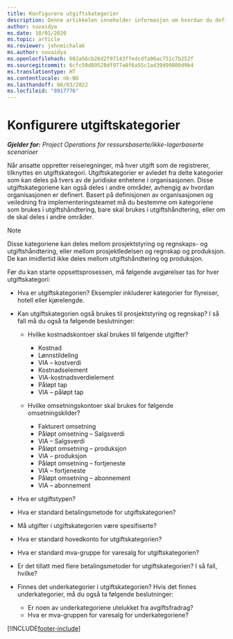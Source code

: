 ```yaml
---
title: Konfigurere utgiftskategorier
description: Denne artikkelen inneholder informasjon om hvordan du definerer utgiftskategorier og delte kategorier for utgiftsrapporter.
author: suvaidya
ms.date: 10/01/2020
ms.topic: article
ms.reviewer: johnmichalak
ms.author: suvaidya
ms.openlocfilehash: 602a56cb26d2f97143ffedcdfa96ac751c7b252f
ms.sourcegitcommit: 6cfc50d89528df977a8f6a55c1ad39d99800d9b4
ms.translationtype: HT
ms.contentlocale: nb-NO
ms.lasthandoff: 06/03/2022
ms.locfileid: "8917776"
---
```

# <a name="set-up-expense-categories"></a>Konfigurere utgiftskategorier

_**Gjelder for:** Project Operations for ressursbaserte/ikke-lagerbaserte scenarioer_

Når ansatte oppretter reiseregninger, må hver utgift som de registrerer, tilknyttes en utgiftskategori. Utgiftskategorier er avledet fra delte kategorier som kan deles på tvers av de juridiske enhetene i organisasjonen. Disse utgiftskategoriene kan også deles i andre områder, avhengig av hvordan organisasjonen er definert. Basert på definisjonen av organisasjonen og veiledning fra implementeringsteamet må du bestemme om kategoriene som brukes i utgiftshåndtering, bare skal brukes i utgiftshåndtering, eller om de skal deles i andre områder.

> [!NOTE]
> Disse kategoriene kan deles mellom prosjektstyring og regnskaps- og utgiftshåndtering, eller mellom prosjektledelsen og regnskap og produksjon. De kan imidlertid ikke deles mellom utgiftshåndtering og produksjon.

Før du kan starte oppsettsprosessen, må følgende avgjørelser tas for hver utgiftskategori:

- Hva er utgiftskategorien? Eksempler inkluderer kategorier for flyreiser, hotell eller kjørelengde.
- Kan utgiftskategorien også brukes til prosjektstyring og regnskap? I så fall må du også ta følgende beslutninger:

    - Hvilke kostnadskontoer skal brukes til følgende utgifter?

        - Kostnad
        - Lønnstildeling
        - VIA – kostverdi
        - Kostnadselement
        - VIA-kostnadsverdielement
        - Påløpt tap
        - VIA – påløpt tap

    - Hvilke omsetningskontoer skal brukes for følgende omsetningskilder?

        - Fakturert omsetning
        - Påløpt omsetning – Salgsverdi
        - VIA – Salgsverdi
        - Påløpt omsetning – produksjon
        - VIA – produksjon
        - Påløpt omsetning – fortjeneste
        - VIA – fortjeneste
        - Påløpt omsetning – abonnement
        - VIA – abonnement

- Hva er utgiftstypen?
- Hva er standard betalingsmetode for utgiftskategorien?
- Må utgifter i utgiftskategorien være spesifiserte?
- Hva er standard hovedkonto for utgiftskategorien?
- Hva er standard mva-gruppe for varesalg for utgiftskategorien?
- Er det tillatt med flere betalingsmetoder for utgiftskategorien? I så fall, hvilke?
- Finnes det underkategorier i utgiftskategorien? Hvis det finnes underkategorier, må du også ta følgende beslutninger:

    - Er noen av underkategoriene utelukket fra avgiftsfradrag?
    - Hva er mva-gruppen for varesalg for underkategoriene?


[!INCLUDE[footer-include](../includes/footer-banner.md)]